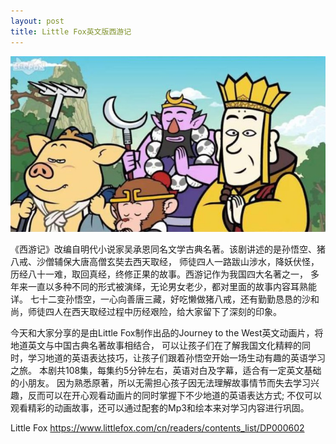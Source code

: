 ```yaml
---
layout: post
title: Little Fox英文版西游记
---
```


![JoyBus.TK](/public/xyj.jpg)

<p>
	《西游记》改编自明代小说家吴承恩同名文学古典名著。该剧讲述的是孙悟空、猪八戒、沙僧辅保大唐高僧玄奘去西天取经，
  师徒四人一路跋山涉水，降妖伏怪，历经八十一难，取回真经，终修正果的故事。西游记作为我国四大名著之一，
  多年来一直以多种不同的形式被演绎，无论男女老少，都对里面的故事内容耳熟能详。
  七十二变孙悟空，一心向善唐三藏，好吃懒做猪八戒，还有勤勤恳恳的沙和尚，师徒四人在西天取经过程中历经艰险，给大家留下了深刻的印象。
  </p>

<p>
今天和大家分享的是由Little Fox制作出品的Journey to the West英文动画片，将地道英文与中国古典名著故事相结合，
可以让孩子们在了解我国文化精粹的同时，学习地道的英语表达技巧，让孩子们跟着孙悟空开始一场生动有趣的英语学习之旅。
本剧共108集，每集约5分钟左右，英语对白及字幕，适合有一定英文基础的小朋友。
因为熟悉原著，所以无需担心孩子因无法理解故事情节而失去学习兴趣，反而可以在开心观看动画片的同时掌握下不少地道的英语表达方式;
不仅可以观看精彩的动画故事，还可以通过配套的Mp3和绘本来对学习内容进行巩固。

Little Fox https://www.littlefox.com/cn/readers/contents_list/DP000602
</p>

